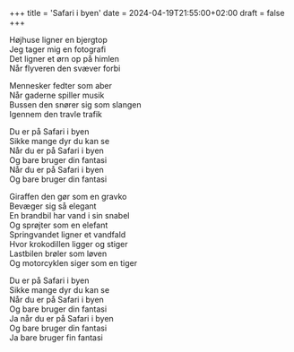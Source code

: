 +++
title = 'Safari i byen'
date = 2024-04-19T21:55:00+02:00
draft = false
+++

Højhuse ligner en bjergtop<br />
Jeg tager mig en fotografi <br />
Det ligner et ørn op på himlen <br />
Når flyveren den svæver forbi <br />

Mennesker fedter som aber <br />
Når gaderne spiller musik <br />
Bussen den snører sig som slangen <br />
Igennem den travle trafik <br />

Du er på Safari i byen <br />
Sikke mange dyr du kan se <br />
Når du er på Safari i byen <br />
Og bare bruger din fantasi <br />
Når du er på Safari i byen <br />
Og bare bruger din fantasi <br />

Giraffen den gør som en gravko <br />
Bevæger sig så elegant <br />
En brandbil har vand i sin snabel <br />
Og sprøjter som en elefant <br />
Springvandet ligner et vandfald <br />
Hvor krokodillen ligger og stiger <br />
Lastbilen brøler som løven <br />
Og motorcyklen siger som en tiger <br />

Du er på Safari i byen <br />
Sikke mange dyr du kan se <br />
Når du er på Safari i byen <br />
Og bare bruger din fantasi <br />
Ja når du er på Safari i byen <br />
Og bare bruger din fantasi <br />
Ja bare bruger fin fantasi <br />